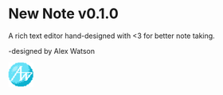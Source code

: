 # New Note v0.1.0

A rich text editor hand-designed with <3 for better note taking.

-designed by Alex Watson 

![](/img/InitialsLogoClippedSm.png)